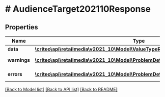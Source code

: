 # # AudienceTarget202110Response

## Properties

Name | Type | Description | Notes
------------ | ------------- | ------------- | -------------
**data** | [**\criteo\api\retailmedia\v2021_10\Model\ValueTypeResourceOfAudienceTarget202110**](ValueTypeResourceOfAudienceTarget202110.md) |  | [optional]
**warnings** | [**\criteo\api\retailmedia\v2021_10\Model\ProblemDetails[]**](ProblemDetails.md) |  | [optional] [readonly]
**errors** | [**\criteo\api\retailmedia\v2021_10\Model\ProblemDetails[]**](ProblemDetails.md) |  | [optional] [readonly]

[[Back to Model list]](../../README.md#models) [[Back to API list]](../../README.md#endpoints) [[Back to README]](../../README.md)
